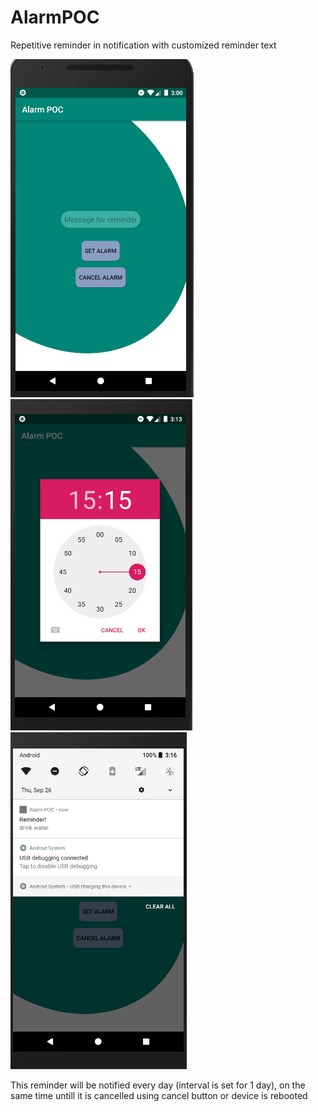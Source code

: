 # AlarmPOC
Repetitive reminder in notification with customized reminder text

![App Home Screen](/homeScreen.PNG)
![App Home Screen](/selectingTime.PNG)
![App Home Screen](/notification.PNG)

This reminder will be notified every day (interval is set for 1 day), on the same time untill it is cancelled using cancel button or device is rebooted



